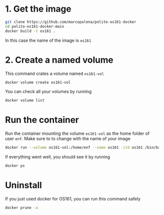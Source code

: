 # 1. Get the image

```bash
git clone https://github.com/marcopalena/polito-os161-docker
cd polito-os161-docker-main
docker build -t os161 .
```

In this case the name of the image is `os161`

# 2. Create a named volume

This command crates a volume named `os161-vol`

```bash
docker volume create os161-vol
```

You can check all your volumes by running

```bash
docker volume list
```

# Run the container

Run the container mounting the volume `os161-vol` as the home folder of user `enf`. Make sure to to change *<imagename>* with the name of your image

```bash
docker run --volume os161-vol:/home/enf --name os161 -itd os161 /bin/bash
```

If everything went well, you should see it by running

```bash
docker ps
```

# Uninstall

If you just used docker for OS161, you can run this command safely
``` bash
docker prune -a
```
